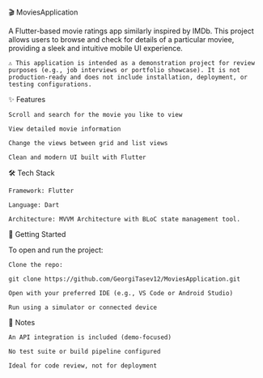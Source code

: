 🎬 MoviesApplication

A Flutter-based movie ratings app similarly inspired by IMDb. This project allows users to browse and check for details of a particular moviee, providing a sleek and intuitive mobile UI experience.

    ⚠️ This application is intended as a demonstration project for review purposes (e.g., job interviews or portfolio showcase). It is not production-ready and does not include installation, deployment, or testing configurations.

✨ Features

    Scroll and search for the movie you like to view

    View detailed movie information

    Change the views between grid and list views

    Clean and modern UI built with Flutter

🛠 Tech Stack

    Framework: Flutter

    Language: Dart

    Architecture: MVVM Architecture with BLoC state management tool.

🚀 Getting Started

To open and run the project:

    Clone the repo:

    git clone https://github.com/GeorgiTasev12/MoviesApplication.git

    Open with your preferred IDE (e.g., VS Code or Android Studio)

    Run using a simulator or connected device

📌 Notes

    An API integration is included (demo-focused)

    No test suite or build pipeline configured

    Ideal for code review, not for deployment
